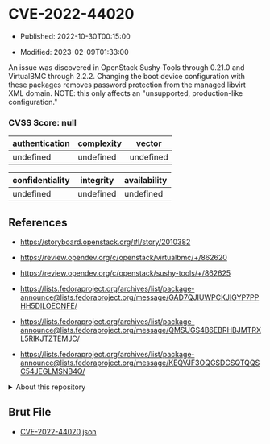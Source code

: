 # CVE-2022-44020

- Published: 2022-10-30T00:15:00

- Modified: 2023-02-09T01:33:00

An issue was discovered in OpenStack Sushy-Tools through 0.21.0 and VirtualBMC through 2.2.2. Changing the boot device configuration with these packages removes password protection from the managed libvirt XML domain. NOTE: this only affects an "unsupported, production-like configuration."

### CVSS Score: **null**

| authentication | complexity | vector |
| --- | --- | --- |
| undefined | undefined | undefined |

| confidentiality | integrity | availability |
| --- | --- | --- |
| undefined | undefined | undefined |

## References

* https://storyboard.openstack.org/#!/story/2010382

* https://review.opendev.org/c/openstack/virtualbmc/+/862620

* https://review.opendev.org/c/openstack/sushy-tools/+/862625

* https://lists.fedoraproject.org/archives/list/package-announce@lists.fedoraproject.org/message/GAD7QJIUWPCKJIGYP7PPHH5DILOEONFE/

* https://lists.fedoraproject.org/archives/list/package-announce@lists.fedoraproject.org/message/QMSUGS4B6EBRHBJMTRXL5RIKJTZTEMJC/

* https://lists.fedoraproject.org/archives/list/package-announce@lists.fedoraproject.org/message/KEQVJF3OQGSDCSQTQQSC54JEGLMSNB4Q/

<details>
<summary>About this repository</summary> 

  This repository is part of the project [Live Hack CVE](https://github.com/Live-Hack-CVE). Main website can be found [www.live-hack.org](https://www.live-hack.org) 
  
  Made by [Sn0wAlice](https://github.com/Sn0wAlice) for the people that care about security and need to have a feed of the latest CVEs. Hope you enjoy it, don't forget to star the repo and follow me on [Twitter](https://twitter.com/Sn0wAlice) and [Github](https://github.com/Sn0wAlice). And that is my [personnal website](https://www.alice-snow.me/)

  - [Home Page](https://github.com/Live-Hack-CVE)
  - [Framework](https://github.com/Live-Hack-CVE/cve-framework)
  - [CVE database](https://github.com/Live-Hack-CVE/full_database)
  - [Changelog](https://github.com/Live-Hack-CVE/Changelog)
</details>

## Brut File

* [CVE-2022-44020.json](https://raw.githubusercontent.com/Live-Hack-CVE/full_database/main/cves/2022/CVE-2022-44020.json)


